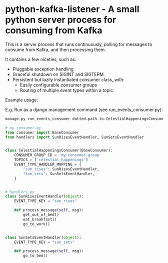 # python-kafka-listener - A small python server process for consuming from Kafka

This is a server process that runs continuously, polling for messages to consume from Kafka, and then processing them.

It contains a few niceties, such as:
- Pluggable exception handling
- Graceful shutdown on SIGINT and SIGTERM
- Persistent but lazily instantiated consumer class, with:
    - Easily configurable consumer groups
    - Routing of multiple event types within a topic 

Example usage:

E.g. Run as a django management command (see run_events_consumer.py):
```bash
manage.py run_events_consumer dotted.path.to.CelestialHappeningsConsumer
```

```python
# my_consumer.py
from consumer import BaseConsumer
from handlers import SunRisesEventHandler, SunSetsEventHandler


class CelestialHappeningsConsumer(BaseConsumer):
    CONSUMER_GROUP_ID = 'my-consumer-group'
    TOPICS = ['celestial_happenings']
    EVENT_TYPE_HANDLER_MAPPING = {
        "sun_rises": SunRisesEventHandler,
        "sun_sets": SunSetsEventHandler,
    }


# handlers.py
class SunRisesEventHandler(object):
    EVENT_TYPE_KEY = "sun_rises"

    def process_message(self, msg):
        get_out_of_bed()
        eat_breakfast()
        go_to_work()


class SunSetsEventHandler(object):
    EVENT_TYPE_KEY = "sun_sets"

    def process_message(self, msg):
        go_to_bed()
```
